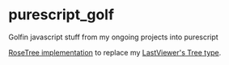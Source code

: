 # purescript_golf
Golfin javascript stuff from my ongoing projects into purescript

[RoseTree implementation](/src/RoseTree.purs) to replace my [LastViewer's Tree type](https://github.com/adpextwindong/Last-Viewer/blob/master/src/types/tree.js).
